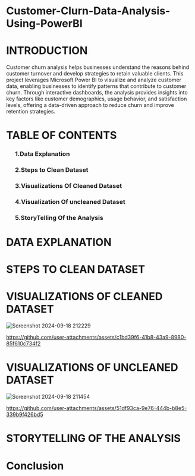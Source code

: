 # Customer-Clurn-Data-Analysis-Using-PowerBI

# INTRODUCTION

<p>Customer churn analysis helps businesses understand the reasons behind customer turnover and develop strategies to retain valuable clients. This project leverages Microsoft Power BI to visualize and analyze customer data, enabling businesses to identify patterns that contribute to customer churn. Through interactive dashboards, the analysis provides insights into key factors like customer demographics, usage behavior, and satisfaction levels, offering a data-driven approach to reduce churn and improve retention strategies.</p>

# TABLE OF CONTENTS
<ol> <h3>1.Data Explanation </h3>
    <h3>2.Steps to Clean Dataset</h3>
    <h3>3.Visualizations Of Cleaned Dataset </h3>
    <h3>4.Visualization Of uncleaned Dataset</h3>
    <h3>5.StoryTelling Of the Analysis</h3></ol>

# DATA EXPLANATION    
<p></p>

# STEPS TO CLEAN DATASET
<p></p>

# VISUALIZATIONS OF CLEANED DATASET
<p></p>


![Screenshot 2024-09-18 212229](https://github.com/user-attachments/assets/0edfebde-daf0-4985-9003-38f8517ee236)



https://github.com/user-attachments/assets/c1bd39f6-41b8-43a9-8980-85f610c734f2



# VISUALIZATIONS OF UNCLEANED DATASET
<p></p>

![Screenshot 2024-09-18 211454](https://github.com/user-attachments/assets/c52720c5-890c-4765-8070-b0fbce8ad974)


https://github.com/user-attachments/assets/51df93ca-9e76-444b-b8e5-339b9f426bd5



# STORYTELLING OF THE ANALYSIS
<p></p>

# Conclusion
<p></p>






